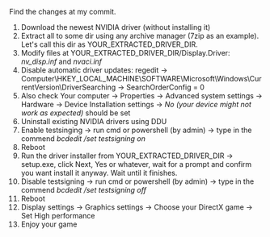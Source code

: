 Find the changes at my commit.

1. Download the newest NVIDIA driver (without installing it)
2. Extract all to some dir using any archive manager (7zip as an example). Let's call this dir as YOUR_EXTRACTED_DRIVER_DIR.
3. Modify files at YOUR_EXTRACTED_DRIVER_DIR/Display.Driver: _nv\_disp.inf_ and _nvaci.inf_
4. Disable automatic driver updates: regedit -> Computer\HKEY_LOCAL_MACHINE\SOFTWARE\Microsoft\Windows\CurrentVersion\DriverSearching -> SearchOrderConfig = 0
5. Also check Your computer -> Properties -> Advanced system settings -> Hardware -> Device Installation settings -> _No (your device might not work as expected)_ should be set
6. Uninstall existing NVIDIA drivers using DDU
7. Enable testsinging -> run cmd or powershell (by admin) -> type in the commend _bcdedit /set testsigning on_
8. Reboot
9. Run the driver installer from YOUR_EXTRACTED_DRIVER_DIR -> setup.exe, click Next, Yes or whatever, wait for a prompt and confirm you want install it anyway. Wait until it finishes.
10. Disable testsigning -> run cmd or powershell (by admin) -> type in the commend _bcdedit /set testsigning off_
11. Reboot
12. Display settings -> Graphics settings -> Choose your DirectX game -> Set High performance
13. Enjoy your game